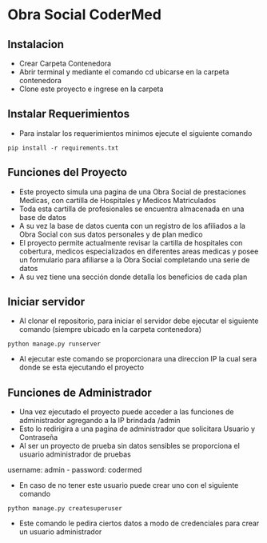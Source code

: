 # Obra Social CoderMed

## Instalacion
+ Crear Carpeta Contenedora
+ Abrir terminal y mediante el comando cd ubicarse en la carpeta contenedora
+ Clone este proyecto e ingrese en la carpeta

## Instalar Requerimientos
+ Para instalar los requerimientos minimos ejecute el siguiente comando

```
pip install -r requirements.txt
```

## Funciones del Proyecto
+ Este proyecto simula una pagina de una Obra Social de prestaciones Medicas, con cartilla de Hospitales y Medicos Matriculados
+ Toda esta cartilla de profesionales se encuentra almacenada en una base de datos
+ A su vez la base de datos cuenta con un registro de los afiliados a la Obra Social con sus datos personales y de plan medico
+ El proyecto permite actualmente revisar la cartilla de hospitales con cobertura, medicos especializados en diferentes areas medicas y posee un formulario para afiliarse a la Obra Social completando una serie de datos
+ A su vez tiene una sección donde detalla los beneficios de cada plan

## Iniciar servidor
+ Al clonar el repositorio, para iniciar el servidor debe ejecutar el siguiente comando (siempre ubicado en la carpeta contenedora)
```
python manage.py runserver
```
+ Al ejecutar este comando se proporcionara una direccion IP la cual sera donde se esta ejecutando el proyecto

## Funciones de Administrador
+ Una vez ejecutado el proyecto puede acceder a las funciones de administrador agregando a la IP brindada /admin
+ Esto lo redirigira a una pagina de administrador que solicitara Usuario y Contraseña
+ Al ser un proyecto de prueba sin datos sensibles se proporciona el usuario administrador de pruebas

username: admin - password: codermed

+ En caso de no tener este usuario puede crear uno con el siguiente comando
```
python manage.py createsuperuser
```
+ Este comando le pedira ciertos datos a modo de credenciales para crear un usuario administrador
